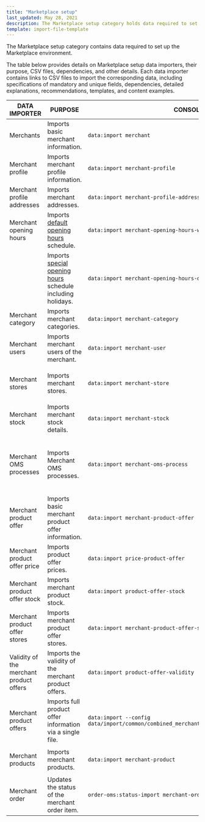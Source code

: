 ```yaml
---
title: "Marketplace setup"
last_updated: May 28, 2021
description: The Marketplace setup category holds data required to set up the Marketplace environment.
template: import-file-template
---
```


The Marketplace setup category contains data required to set up the Marketplace environment.

The table below provides details on Marketplace setup data importers, their purpose, CSV files, dependencies, and other details. Each data importer contains links to CSV files to import the corresponding data, including specifications of mandatory and unique fields, dependencies, detailed explanations, recommendations, templates, and content examples.

| DATA IMPORTER | PURPOSE | CONSOLE COMMAND | FILE(S) | DEPENDENCIES |
|-|-|-|-|-|
| Merchants | Imports basic merchant information. | `data:import merchant` | [merchant.csv](/docs/marketplace/dev/data-import/{{page.version}}/file-details-merchant.csv.html) | [merchant_profile.csv](/docs/marketplace/dev/data-import/{{page.version}}/file-details-merchant-profile.csv.html)  |
| Merchant profile | Imports merchant profile information. | `data:import merchant-profile`  | [merchant_profile.csv](/docs/marketplace/dev/data-import/{{page.version}}/file-details-merchant-profile.csv.html) | [merchant.csv](/docs/marketplace/dev/data-import/{{page.version}}/file-details-merchant.csv.html) |
| Merchant profile addresses | Imports merchant addresses. | `data:import merchant-profile-address` | [merchant_profile_address.csv](/docs/marketplace/dev/data-import/{{page.version}}/file-details-merchant-profile-address.csv.html) | [merchant_profile.csv](/docs/marketplace/dev/data-import/{{page.version}}/file-details-merchant-profile.csv.html) |
| Merchant opening hours | Imports [default opening hours](/docs/marketplace/user/features/{{page.version}}/merchant-opening-hours-feature-overview.html) schedule. | `data:import merchant-opening-hours-weekday-schedule ` | [merchant_open_hours_week_day_schedule.csv](/docs/marketplace/dev/data-import/{{page.version}}/file-details-merchant-open-hours-week-day-schedule.csv.html) | [merchant.csv](/docs/marketplace/dev/data-import/{{page.version}}/file-details-merchant.csv.html) |
|  | Imports [special opening hours](/docs/marketplace/user/features/{{page.version}}/merchant-opening-hours-feature-overview.html) schedule including holidays. | `data:import merchant-opening-hours-date-schedule` | [merchant_open_hours_date_schedule.csv](/docs/marketplace/dev/data-import/{{page.version}}/file-details-merchant-open-hours-date-schedule.csv.html) | [merchant.csv](/docs/marketplace/dev/data-import/{{page.version}}/file-details-merchant.csv.html) |
| Merchant category | Imports merchant categories. | `data:import merchant-category` | [merchant_category.csv](/docs/marketplace/dev/data-import/{{page.version}}/file-details-merchant-category.csv.html) | [merchant.csv](/docs/marketplace/dev/data-import/{{page.version}}/file-details-merchant.csv.html) |
| Merchant users | Imports merchant users of the merchant. | `data:import merchant-user` | [merchant_user.csv](/docs/marketplace/dev/data-import/{{page.version}}/file-details-merchant-user.csv.html) | [merchant.csv](/docs/marketplace/dev/data-import/{{page.version}}/file-details-merchant.csv.html) |
| Merchant stores | Imports merchant stores. | `data:import merchant-store` | [merchant_store.csv](/docs/marketplace/dev/data-import/{{page.version}}/file-details-merchant-store.csv.html) | <ul><li>[merchant.csv](/docs/marketplace/dev/data-import/{{page.version}}/file-details-merchant.csv.html)</li><li>`stores.php` configuration file of Demo Shop</li></ul> |
| Merchant stock | Imports merchant stock details. | `data:import merchant-stock` | [merchant_stock.csv](/docs/marketplace/dev/data-import/{{page.version}}/file-details-merchant-stock.csv.html) | <ul><li>[merchant.csv](/docs/marketplace/dev/data-import/{{page.version}}/file-details-merchant.csv.html)</li><li>[File details: warehouse.csv](/docs/scos/dev/data-import/{{page.version}}/data-import-categories/commerce-setup/file-details-warehouse.csv.html)</li></ul>  |
| Merchant OMS processes | Imports Merchant OMS processes. | `data:import merchant-oms-process` | [merchant_oms_process.csv](/docs/marketplace/dev/data-import/{{page.version}}/file-details-merchant-oms-process.csv.html) | <ul><li>[merchant.csv](/docs/marketplace/dev/data-import/{{page.version}}/file-details-merchant.csv.html)</li><li>OMS configuration that can be found at:<ul><li>`project/config/Zed/oms project/config/Zed/StateMachine`</li><li>`project/config/Zed/StateMachine`</li></ul></li></ul> |
| Merchant product offer | Imports basic merchant product offer information. | `data:import merchant-product-offer` | [merchant_product_offer.csv](/docs/marketplace/dev/data-import/{{page.version}}/file-details-merchant-product-offer.csv.html) | <ul><li>[merchant.csv](/docs/marketplace/dev/data-import/{{page.version}}/file-details-merchant.csv.html)</li><li>[File details: product_concrete.csv](/docs/scos/dev/data-import/{{page.version}}/data-import-categories/catalog-setup/products/file-details-product-concrete.csv.html)</li></ul>  |
| Merchant product offer price | Imports product offer prices. | `data:import price-product-offer` | [price-product-offer.csv](/docs/marketplace/dev/data-import/{{page.version}}/file-details-price-product-offer.csv.html) | <ul><li>[merchant_product_offer.csv](/docs/marketplace/dev/data-import/{{page.version}}/file-details-merchant-product-offer.csv.html)</li><li>[product_price.csv](/docs/scos/dev/data-import/{{page.version}}/data-import-categories/catalog-setup/pricing/file-details-product-price.csv.html)</li></ul> |
| Merchant product offer stock | Imports merchant product stock. | `data:import product-offer-stock` | [product_offer_stock.csv](/docs/marketplace/dev/data-import/{{page.version}}/file-details-product-offer-stock.csv.html) | <ul><li>[merchant_product_offer.csv](/docs/marketplace/dev/data-import/{{page.version}}/file-details-merchant-product-offer.csv.html)</li><li>[warehouse.csv](/docs/scos/dev/data-import/{{page.version}}/data-import-categories/commerce-setup/file-details-warehouse.csv.html)</li></ul> |
| Merchant product offer stores | Imports merchant product offer stores. | `data:import merchant-product-offer-store` | [merchant_product_offer_store.csv](/docs/marketplace/dev/data-import/{{page.version}}/file-details-merchant-product-offer-store.csv.html) | <ul><li>[merchant_product_offer.csv](/docs/marketplace/dev/data-import/{{page.version}}/file-details-merchant-product-offer.csv.html)</li><li>`stores.php` configuration file of Demo Shop</li></ul> |
| Validity of the merchant product offers | Imports the validity of the merchant   product offers. | `data:import product-offer-validity` | [product_offer_validity.csv](/docs/marketplace/dev/data-import/{{page.version}}/file-details-product-offer-validity.csv.html) | [merchant_product_offer.csv](/docs/marketplace/dev/data-import/{{page.version}}/file-details-merchant-product-offer.csv.html) |
| Merchant product offers | Imports full product offer information via a single file. | `data:import --config data/import/common/combined_merchant_product_offer_import_config_{store}.yml` | [combined_merchant_product_offer.csv](/docs/marketplace/dev/data-import/{{page.version}}/file-details-combined-merchant-product-offer.csv.html) | <ul><li>[merchant.csv](/docs/marketplace/dev/data-import/{{page.version}}/file-details-merchant.csv.html)</li><li>`stores.php` configuration file of Demo Shop</li></ul> |
| Merchant products | Imports merchant products. | `data:import merchant-product` | [merchant_product.csv](/docs/marketplace/dev/data-import/{{page.version}}/file-details-merchant-product.csv.html) | <ul><li>[merchant.csv](/docs/marketplace/dev/data-import/{{page.version}}/file-details-merchant.csv.html)</li><li>[product_concrete.csv](/docs/scos/dev/data-import/{{page.version}}/data-import-categories/catalog-setup/products/file-details-product-concrete.csv.html)</li></ul> |
| Merchant order  | Updates the status of the merchant order item.  | `order-oms:status-import merchant-order-status` |[merchant-order-status.csv](/docs/marketplace/dev/data-import/{{page.version}}/file-details-merchant-order-status.csv.html)|   |
